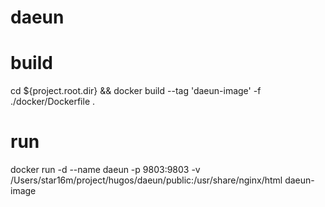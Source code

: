 # daeun

# build
cd ${project.root.dir} && docker build --tag 'daeun-image' -f ./docker/Dockerfile .

# run
docker run -d --name daeun -p 9803:9803 -v /Users/star16m/project/hugos/daeun/public:/usr/share/nginx/html daeun-image